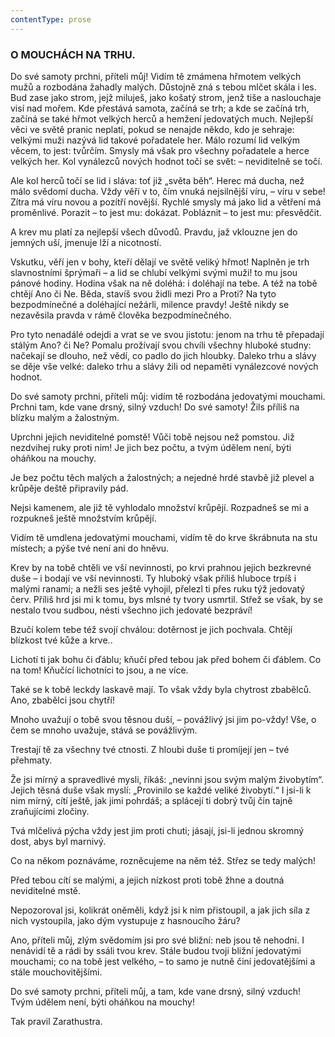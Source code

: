 ```yaml
---
contentType: prose
---
```


<section>

### O MOUCHÁCH NA TRHU.

Do své samoty prchni, příteli můj! Vidím tě zmámena hřmotem velkých mužů a rozbodána žahadly malých. Důstojně zná s tebou mlčet skála i les. Bud zase jako strom, jejž miluješ, jako košatý strom, jenž tiše a naslouchaje visí nad mořem. Kde přestává samota, začíná se trh; a kde se začíná trh, začíná se také hřmot velkých herců a hemžení jedovatých much. Nejlepší věci ve světě pranic neplatí, pokud se nenajde někdo, kdo je sehraje: velkými muži nazývá lid takové pořadatele her. Málo rozumí lid velkým věcem, to jest: tvůrčím. Smysly má však pro všechny pořadatele a herce velkých her. Kol vynálezců nových hodnot točí se svět: – neviditelně se točí.

Ale kol herců točí se lid i sláva: toť již „světa běh“. Herec má ducha, než málo svědomí ducha. Vždy věří v to, čím vnuká nejsilnější víru, – víru v sebe! Zítra má víru novou a pozítří novější. Rychlé smysly má jako lid a větření má proměnlivé. Porazit – to jest mu: dokázat. Pobláznit – to jest mu: přesvědčit.

A krev mu platí za nejlepší všech důvodů. Pravdu, jaž vklouzne jen do jemných uší, jmenuje lží a nicotností.

Vskutku, věří jen v bohy, kteří dělají ve světě veliký hřmot! Naplněn je trh slavnostními šprýmaři – a lid se chlubí velkými svými muži! to mu jsou pánové hodiny. Hodina však na ně doléhá: i doléhají na tebe. A též na tobě chtějí Ano či Ne. Běda, stavíš svou židli mezi Pro a Proti? Na tyto bezpodmínečné a doléhající nežárli, milence pravdy! Ještě nikdy se nezavěsila pravda v rámě člověka bezpodmínečného.

Pro tyto nenadálé odejdi a vrat se ve svou jistotu: jenom na trhu tě přepadají stálým Ano? či Ne? Pomalu prožívají svou chvíli všechny hluboké studny: načekají se dlouho, než vědí, co padlo do jich hloubky. Daleko trhu a slávy se děje vše velké: daleko trhu a slávy žili od nepaměti vynálezcové nových hodnot.

Do své samoty prchni, příteli můj: vidím tě rozbodána jedovatými mouchami. Prchni tam, kde vane drsný, silný vzduch! Do své samoty! Žils příliš na blízku malým a žalostným.

Uprchni jejich neviditelné pomstě! Vůči tobě nejsou než pomstou. Již nezdvihej ruky proti nim! Je jich bez počtu, a tvým údělem není, býti oháňkou na mouchy.

Je bez počtu těch malých a žalostných; a nejedné hrdé stavbě již plevel a krůpěje deště připravily pád. 

Nejsi kamenem, ale již tě vyhlodalo množství krůpějí. Rozpadneš se mi a rozpukneš ještě množstvím krůpějí. 

Vidím tě umdlena jedovatými mouchami, vidím tě do krve škrábnuta na stu místech; a pýše tvé není ani do hněvu.

Krev by na tobě chtěli ve vší nevinnosti, po krvi prahnou jejich bezkrevné duše – i bodají ve vší nevinnosti. Ty hluboký však příliš hluboce trpíš i malými ranami; a nežli ses ještě vyhojil, přelezl ti přes ruku týž jedovatý červ. Příliš hrd jsi mi k tomu, bys mlsné ty tvory usmrtil. Střež se však, by se nestalo tvou sudbou, nésti všechno jich jedovaté bezpráví!

Bzučí kolem tebe též svojí chválou: dotěrnost je jich pochvala. Chtějí blízkost tvé kůže a krve..

Lichotí ti jak bohu či ďáblu; kňučí před tebou jak před bohem či ďáblem. Co na tom! Kňučící lichotníci to jsou, a ne více.

Také se k tobě leckdy laskavě mají. To však vždy byla chytrost zbabělců. Ano, zbabělci jsou chytří!

Mnoho uvažují o tobě svou těsnou duší, – povážlivý jsi jim po-vždy! Vše, o čem se mnoho uvažuje, stává se povážlivým.

Trestají tě za všechny tvé ctnosti. Z hloubi duše ti promíjejí jen – tvé přehmaty. 

Že jsi mírný a spravedlivé mysli, říkáš: „nevinni jsou svým malým živobytím“. Jejich těsná duše však myslí: „Provinilo se každé veliké živobytí.“ I jsi-li k nim mírný, cítí ještě, jak jimi pohrdáš; a splácejí ti dobrý tvůj čin tajně zraňujícími zločiny.

Tvá mlčelivá pýcha vždy jest jim proti chuti; jásají, jsi-li jednou skromný dost, abys byl marnivý.

Co na někom poznáváme, rozněcujeme na něm též. Střez se tedy malých!

Před tebou cítí se malými, a jejich nízkost proti tobě žhne a doutná neviditelné mstě. 

Nepozoroval jsi, kolikrát oněměli, když jsi k nim přistoupil, a jak jich síla z nich vystoupila, jako dým vystupuje z hasnoucího žáru?

Ano, příteli můj, zlým svědomím jsi pro své bližní: neb jsou tě nehodni. I nenávidí tě a rádi by ssáli tvou krev. Stále budou tvoji bližní jedovatými mouchami; co na tobě jest velkého, – to samo je nutně činí jedovatějšími a stále mouchovitějšími.

Do své samoty prchni, příteli můj, a tam, kde vane drsný, silný vzduch! Tvým údělem není, býti oháňkou na mouchy!

</section>

<section>

Tak pravil Zarathustra.

</section>
